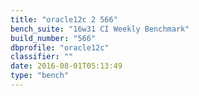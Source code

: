```yaml
---
title: "oracle12c 2 566"
bench_suite: "16w31 CI Weekly Benchmark"
build_number: "566"
dbprofile: "oracle12c"
classifier: ""
date: 2016-08-01T05:13:49
type: "bench"
---
```


